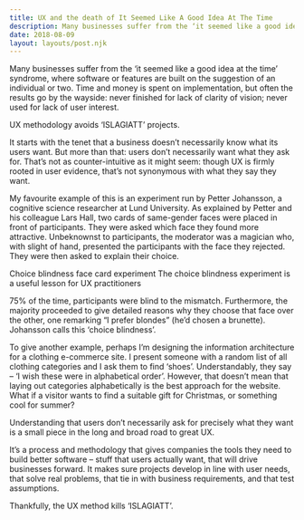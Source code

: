```yaml
---
title: UX and the death of It Seemed Like A Good Idea At The Time
description: Many businesses suffer from the ‘it seemed like a good idea at the time’ syndrome, where software...
date: 2018-08-09
layout: layouts/post.njk
---
```


Many businesses suffer from the ‘it seemed like a good idea at the time’ syndrome, where software or features are built on the suggestion of an individual or two. Time and money is spent on implementation, but often the results go by the wayside: never finished for lack of clarity of vision; never used for lack of user interest.

UX methodology avoids ‘ISLAGIATT’ projects.

It starts with the tenet that a business doesn’t necessarily know what its users want. But more than that: users don’t necessarily want what they ask for. That’s not as counter-intuitive as it might seem: though UX is firmly rooted in user evidence, that’s not synonymous with what they say they want.

My favourite example of this is an experiment run by Petter Johansson, a cognitive science researcher at Lund University. As explained by Petter and his colleague Lars Hall, two cards of same-gender faces were placed in front of participants. They were asked which face they found more attractive. Unbeknownst to participants, the moderator was a magician who, with slight of hand, presented the participants with the face they rejected. They were then asked to explain their choice.

Choice blindness face card experiment
The choice blindness experiment is a useful lesson for UX practitioners

75% of the time, participants were blind to the mismatch. Furthermore, the majority proceeded to give detailed reasons why they choose that face over the other, one remarking “I prefer blondes” (he’d chosen a brunette). Johansson calls this ‘choice blindness’.

To give another example, perhaps I’m designing the information architecture for a clothing e-commerce site. I present someone with a random list of all clothing categories and I ask them to find ‘shoes’. Understandably, they say – ‘I wish these were in alphabetical order’. However, that doesn’t mean that laying out categories alphabetically is the best approach for the website. What if a visitor wants to find a suitable gift for Christmas, or something cool for summer?

Understanding that users don’t necessarily ask for precisely what they want is a small piece in the long and broad road to great UX.

It’s a process and methodology that gives companies the tools they need to build better software – stuff that users actually want, that will drive businesses forward. It makes sure projects develop in line with user needs, that solve real problems, that tie in with business requirements, and that test assumptions.

Thankfully, the UX method kills ‘ISLAGIATT’.